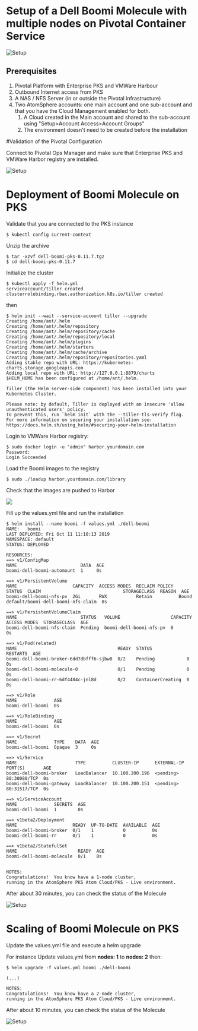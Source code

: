 # Setup of a Dell Boomi Molecule with multiple nodes on Pivotal Container Service

![Setup](resources/pks-boomi-molecule.png)

## Prerequisites

1. Pivotal Platform with Enterprise PKS and VMWare Harbour
2. Outbound Internet access from PKS
3. A NAS / NFS Server (in or outside the Pivotal infrastructure)
4. Two AtomSphere accounts: one main account and one sub-account and that you have the Cloud Management enabled for both.  
   1. A Cloud created in the Main account and shared to the sub-account using  "Setup>Account Access>Account Groups"
   2. The environment doesn't need to be created before the installation

#Validation of the Pivotal Configuration

Connect to Pivotal Ops Manager and make sure that Enterprise PKS and VMWare Harbor registry are installed.

![Setup](resources/Ops-Manager.png)

# Deployment of Boomi Molecule on PKS

Validate that you are connected to the PKS instance

```
$ kubectl config current-context
```
Unzip the archive

```
$ tar -xzvf dell-boomi-pks-0.11.7.tgz 
$ cd dell-boomi-pks-0.11.7
```

Initialize the cluster

```
$ kubectl apply -f helm.yml
serviceaccount/tiller created
clusterrolebinding.rbac.authorization.k8s.io/tiller created

```
then

```
$ helm init --wait --service-account tiller --upgrade
Creating /home/ant/.helm
Creating /home/ant/.helm/repository
Creating /home/ant/.helm/repository/cache
Creating /home/ant/.helm/repository/local
Creating /home/ant/.helm/plugins
Creating /home/ant/.helm/starters
Creating /home/ant/.helm/cache/archive
Creating /home/ant/.helm/repository/repositories.yaml
Adding stable repo with URL: https://kubernetes-charts.storage.googleapis.com
Adding local repo with URL: http://127.0.0.1:8879/charts
$HELM_HOME has been configured at /home/ant/.helm.

Tiller (the Helm server-side component) has been installed into your Kubernetes Cluster.

Please note: by default, Tiller is deployed with an insecure 'allow unauthenticated users' policy.
To prevent this, run `helm init` with the --tiller-tls-verify flag.
For more information on securing your installation see: https://docs.helm.sh/using_helm/#securing-your-helm-installation

```

Login to VMWare Harbor registry:

```
$ sudo docker login -u "admin" harbor.yourdomain.com
Password:
Login Succeeded

```
Load the Boomi images to the registry

```
$ sudo ./loadup harbor.yourdomain.com/library
```

Check that the images are pushed to Harbor

![](resources/vmware-harbor-push.png)

Fill up the values.yml file and run the installation

```
$ helm install --name boomi -f values.yml ./dell-boomi
NAME:   boomi
LAST DEPLOYED: Fri Oct 11 11:10:13 2019
NAMESPACE: default
STATUS: DEPLOYED

RESOURCES:
==> v1/ConfigMap
NAME                        DATA  AGE
boomi-dell-boomi-automount  1     0s

==> v1/PersistentVolume
NAME                     CAPACITY  ACCESS MODES  RECLAIM POLICY  STATUS  CLAIM                               STORAGECLASS  REASON  AGE
boomi-dell-boomi-nfs-pv  2Gi       RWX           Retain          Bound   default/boomi-dell-boomi-nfs-claim  0s

==> v1/PersistentVolumeClaim
NAME                        STATUS   VOLUME                   CAPACITY  ACCESS MODES  STORAGECLASS  AGE
boomi-dell-boomi-nfs-claim  Pending  boomi-dell-boomi-nfs-pv  0         0s

==> v1/Pod(related)
NAME                                      READY  STATUS             RESTARTS  AGE
boomi-dell-boomi-broker-6dd7dbfff6-sjbw8  0/2    Pending            0         0s
boomi-dell-boomi-molecule-0               0/1    Pending            0         0s
boomi-dell-boomi-rr-6df4484c-jnl8d        0/2    ContainerCreating  0         0s

==> v1/Role
NAME              AGE
boomi-dell-boomi  0s

==> v1/RoleBinding
NAME              AGE
boomi-dell-boomi  0s

==> v1/Secret
NAME              TYPE    DATA  AGE
boomi-dell-boomi  Opaque  3     0s

==> v1/Service
NAME                      TYPE          CLUSTER-IP      EXTERNAL-IP  PORT(S)       AGE
boomi-dell-boomi-broker   LoadBalancer  10.100.200.196  <pending>    80:30080/TCP  0s
boomi-dell-boomi-gateway  LoadBalancer  10.100.200.151  <pending>    80:31517/TCP  0s

==> v1/ServiceAccount
NAME              SECRETS  AGE
boomi-dell-boomi  1        0s

==> v1beta2/Deployment
NAME                     READY  UP-TO-DATE  AVAILABLE  AGE
boomi-dell-boomi-broker  0/1    1           0          0s
boomi-dell-boomi-rr      0/1    1           0          0s

==> v1beta2/StatefulSet
NAME                       READY  AGE
boomi-dell-boomi-molecule  0/1    0s


NOTES:
Congratulations!  You know have a 1-node cluster,
running in the AtomSphere PKS Atom Cloud/PKS - Live environment.

```

After about 30 minutes, you can check the status of the Molecule

![Setup](resources/atomsphere_cluster1.png)


# Scaling of Boomi Molecule on PKS


Update the values.yml file and execute a helm upgrade

For instance
Update values.yml from **nodes:  1** to **nodes:  2**
then:

```
$ helm upgrade -f values.yml boomi ./dell-boomi

(...)

NOTES:
Congratulations!  You know have a 2-node cluster,
running in the AtomSphere PKS Atom Cloud/PKS - Live environment.
```

After about 10 minutes, you can check the status of the Molecule

![Setup](resources/atomsphere_cluster2.png)
